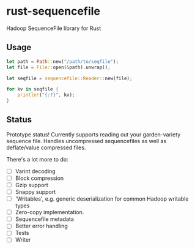 # rust-sequencefile
Hadoop SequenceFile library for Rust

## Usage
```rust
let path = Path::new("/path/to/seqfile");
let file = File::open(&path).unwrap();

let seqfile = sequencefile::Reader::new(file);

for kv in seqfile {
    println!("{:?}", kv);
}
```

## Status
Prototype status! Currently supports reading out your garden-variety sequence file. Handles uncompressed sequencefiles
as well as deflate/value compressed files.

There's a lot more to do:
- [ ] Varint decoding
- [ ] Block compression
- [ ] Gzip support
- [ ] Snappy support
- [ ] 'Writables', e.g. generic deserialization for common Hadoop writable types
- [ ] Zero-copy implementation.
- [ ] Sequencefile metadata
- [ ] Better error handling
- [ ] Tests
- [ ] Writer
